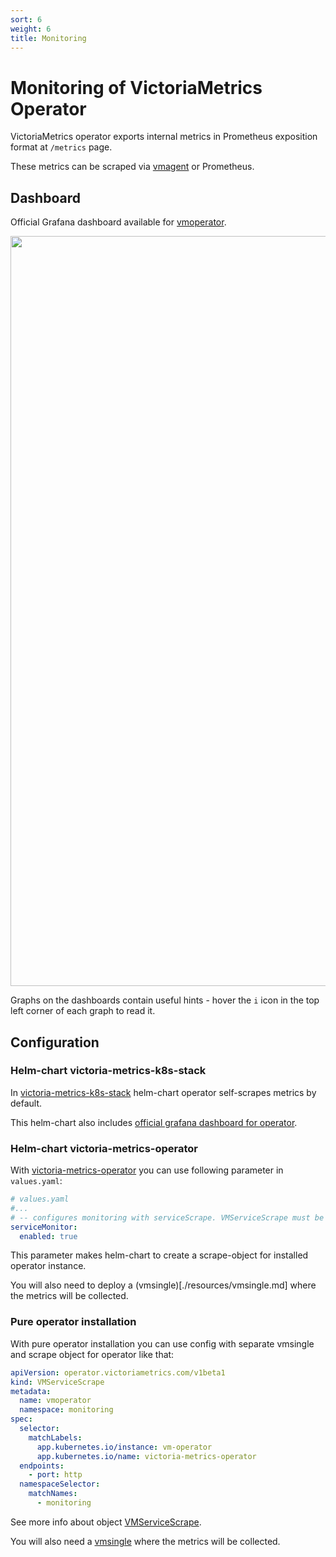 ```yaml
---
sort: 6
weight: 6
title: Monitoring
---
```


# Monitoring of VictoriaMetrics Operator

VictoriaMetrics operator exports internal metrics in Prometheus exposition format at `/metrics` page.

These metrics can be scraped via [vmagent](./resources/vmagent.md) or Prometheus.

## Dashboard

Official Grafana dashboard available for [vmoperator](https://grafana.com/grafana/dashboards/17869-victoriametrics-operator/).

<img src="monitoring_operator-dashboard.jpeg" width=1200>

Graphs on the dashboards contain useful hints - hover the `i` icon in the top left corner of each graph to read it.

<!-- TODO: alerts for operator -->

## Configuration

### Helm-chart victoria-metrics-k8s-stack

In [victoria-metrics-k8s-stack](https://github.com/VictoriaMetrics/helm-charts/blob/master/charts/victoria-metrics-k8s-stack/README.md) helm-chart operator self-scrapes metrics by default.

This helm-chart also includes [official grafana dashboard for operator](#dashboard).

### Helm-chart victoria-metrics-operator

With [victoria-metrics-operator](https://github.com/VictoriaMetrics/helm-charts/tree/master/charts/victoria-metrics-operator/README.md) you can use following parameter in `values.yaml`:

```yaml
# values.yaml
#...
# -- configures monitoring with serviceScrape. VMServiceScrape must be pre-installed
serviceMonitor:
  enabled: true
```

This parameter makes helm-chart to create a scrape-object for installed operator instance.

You will also need to deploy a (vmsingle)[./resources/vmsingle.md] where the metrics will be collected.

### Pure operator installation

With pure operator installation you can use config with separate vmsingle and scrape object for operator like that:

```yaml
apiVersion: operator.victoriametrics.com/v1beta1
kind: VMServiceScrape
metadata:
  name: vmoperator
  namespace: monitoring
spec:
  selector:
    matchLabels:
      app.kubernetes.io/instance: vm-operator
      app.kubernetes.io/name: victoria-metrics-operator
  endpoints:
    - port: http
  namespaceSelector:
    matchNames:
      - monitoring
```

See more info about object [VMServiceScrape](./resources/vmservicescrape.md).

You will also need a [vmsingle](https://docs.victoriametrics.com/vmoperatos/resources/vmsingle.html) where the metrics will be collected.

